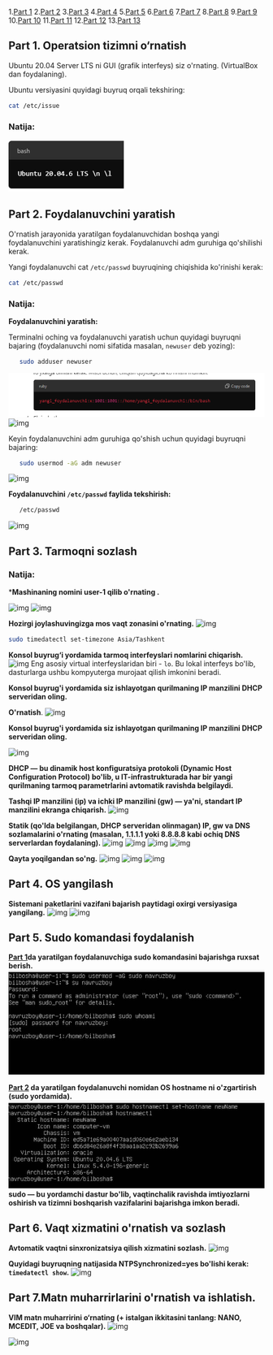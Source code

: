 
1.[Part 1](#part-1-operatsion-tizimni-ornatish)
2.[Part 2](#part-2-foydalanuvchini-yaratish)
3.[Part 3](#part-3-tarmoqni-sozlash)
4.[Part 4](#part-4-os-yangilash)
5.[Part 5](#part-5-sudo-komandasi-foydalanish)
6.[Part 6](#part-6-vaqt-xizmatini-ornatish-va-sozlash)
7.[Part 7](#part-7matn-muharrirlarini-ornatish-va-ishlatish)
8.[Part 8]()
9.[Part 9](#)
10.[Part 10](#)
11.[Part 11](#)
12.[Part 12](#)
13.[Part 13](#)


## Part 1. Operatsion tizimni o‘rnatish


Ubuntu 20.04 Server LTS ni GUI (grafik interfeys) siz o'rnating. (VirtualBox dan foydalaning).

Ubuntu versiyasini quyidagi buyruq orqali tekshiring:
```bash
cat /etc/issue
```
### Natija:

![img](screen/1.png)

## Part 2. Foydalanuvchini yaratish

O'rnatish jarayonida yaratilgan foydalanuvchidan boshqa yangi foydalanuvchini yaratishingiz kerak. 
Foydalanuvchi adm guruhiga qo'shilishi kerak.

Yangi foydalanuvchi cat `/etc/passwd` buyruqining chiqishida ko'rinishi kerak:

   ```bash
   cat /etc/passwd
   ```

### Natija:         
**Foydalanuvchini yaratish:**

Terminalni oching va foydalanuvchi yaratish uchun quyidagi buyruqni bajaring 
(foydalanuvchi nomi sifatida masalan, `newuser` deb yozing):
```bash
   sudo adduser newuser
   ```
![img](screen/2.0.png)
![img](screen/2.1.png)



Keyin foydalanuvchini adm guruhiga qo'shish uchun quyidagi buyruqni bajaring:
```bash
   sudo usermod -aG adm newuser
   ```
![img](screen/2.2.png)


**Foydalanuvchini `/etc/passwd` faylida tekshirish:**
```bash
   /etc/passwd
   ```
![img](screen/2.3.png)

## Part 3. Tarmoqni sozlash

### Natija:

***Mashinaning nomini user-1 qilib o'rnating .**

![img](screen/3.0.png)
![img](screen/3.1.png)

**Hozirgi joylashuvingizga mos vaqt zonasini o'rnating.**
![img](screen/3.2.png)
```bash
sudo timedatectl set-timezone Asia/Tashkent
   ```

**Konsol buyrug‘i yordamida tarmoq interfeyslari nomlarini chiqarish.**
![img](screen/3.3.png)
Eng asosiy virtual interfeyslaridan biri - `lo`. Bu lokal interfeys bo'lib, dasturlarga ushbu kompyuterga murojaat qilish imkonini beradi. 

**Konsol buyrug'i yordamida siz ishlayotgan qurilmaning IP manzilini DHCP serveridan oling.**

**O'rnatish**.
![img](screen/3.4.png)

**Konsol buyrug'i yordamida siz ishlayotgan qurilmaning IP manzilini DHCP serveridan oling.**

![img](screen/3.5.png)

**DHCP — bu dinamik host konfiguratsiya protokoli (Dynamic Host Configuration Protocol) bo'lib, u IT-infrastrukturada har bir yangi qurilmaning tarmoq parametrlarini avtomatik ravishda belgilaydi.**


**Tashqi IP manzilini (ip) va ichki IP manzilini (gw) — ya'ni, standart IP manzilini ekranga chiqarish.**
![img](screen/3.6.png)

**Statik (qo'lda belgilangan, DHCP serveridan olinmagan) IP, gw va DNS sozlamalarini o'rnating (masalan, 1.1.1.1 yoki 8.8.8.8 kabi ochiq DNS serverlardan foydalaning).**
![img](screen/3.7.png)
![img](screen/3.8.png)
![img](screen/3.9.png)
![img](screen/3.10.png)

**Qayta yoqilgandan so'ng.**
![img](screen/3.11.png)
![img](screen/3.12.png)
![img](screen/3.13.png)


## Part 4. OS yangilash

**Sistemani paketlarini vazifani bajarish paytidagi oxirgi versiyasiga yangilang.**
![img](screen/4.0.png)
![img](screen/4.1.png)
## Part 5. Sudo komandasi foydalanish

**[Part 1](#part-1-operatsion-tizimni-ornatish)da yaratilgan foydalanuvchiga sudo komandasini bajarishga ruxsat berish.**
![img](screen/5.0.png)

**[Part 2](#part-2-foydalanuvchini-yaratish) da yaratilgan foydalanuvchi nomidan OS hostname ni o'zgartirish (sudo yordamida).**
![img](screen/5.1.png)
**sudo — bu yordamchi dastur bo'lib, vaqtinchalik ravishda imtiyozlarni oshirish va tizimni boshqarish vazifalarini bajarishga imkon beradi.**
## Part 6. Vaqt xizmatini o'rnatish va sozlash

**Avtomatik vaqtni sinxronizatsiya qilish xizmatini sozlash.**
![img](screen/4..png)

**Quyidagi buyruqning natijasida NTPSynchronized=yes bo'lishi kerak: `timedatectl show`.**
![img](screen/4..png)

## Part 7.Matn muharrirlarini o'rnatish va ishlatish.
**VIM matn muharririni o‘rnating (+ istalgan ikkitasini tanlang: NANO, MCEDIT, JOE va boshqalar).**
![img](screen/4..png)

![img](screen/4..png)
